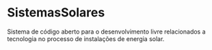 # SistemasSolares
Sistema de código aberto para o desenvolvimento livre relacionados a tecnologia no processo de instalações de energia solar.
